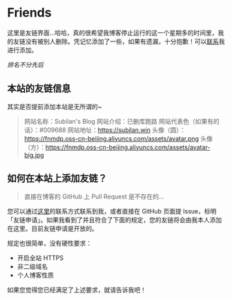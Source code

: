 # Friends

这里是友链界面...哈哈，真的很希望我博客停止运行的这一个星期多的时间里，我的友链没有被别人删除。凭记忆添加了一些，如果有遗漏，十分抱歉！可以[联系](/contact.html)我进行添加。

*排名不分先后*

<FriendLinks/>

## 本站的友链信息

其实是否提前添加本站是无所谓的~

> 网站名称：Subilan's Blog
> 网站介绍：已删库跑路
> 网站代表色（如果有的话）：#009688
> 网站地址：https://subilan.win
> 头像（圆）：https://fnmdp.oss-cn-beijing.aliyuncs.com/assets/avatar.png
> 头像（方）：https://fnmdp.oss-cn-beijing.aliyuncs.com/assets/avatar-big.jpg

## 如何在本站上添加友链？

> 直接在博客的 GitHub 上 Pull Request 是不存在的...

您可以通过[这里](/contact.html)的联系方式联系到我，或者直接在 GitHub 页面提 Issue，标明「友链申请」。如果我看到了并且符合了下面的规定，您的友链将会由我本人添加在这里。目前友链申请是开放的。

规定也很简单，没有硬性要求：

- 开启全站 HTTPS
- 非二级域名
- 个人博客性质

如果您觉得您已经满足了上述要求，就请告诉我吧！

